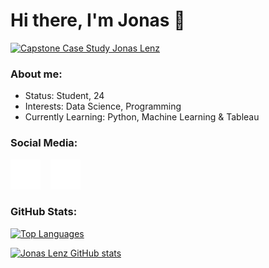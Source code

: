 # Hi there, I'm Jonas 👋

[![Capstone Case Study Jonas Lenz](https://img.shields.io/static/v1?label=&message=My_Latest_Project&color=blue&style=for-the-badge&logo=Github)](https://jonas-ln.github.io/Case-Study-Cyclistic-Jonas-L/)

### About me:
+ Status: Student, 24
+ Interests: Data Science, Programming
+ Currently Learning: Python, Machine Learning & Tableau


### Social Media:

[![website](./twitter-dark.svg)](https://twitter.com/Jonas97Le#gh-dark-mode-only)
&nbsp;&nbsp;
[![website](./linkedin-dark.svg)](https://linkedin.com/in/jonas-lenz-467080210/#gh-dark-mode-only)

### GitHub Stats:

[![Top Languages](https://github-readme-stats.vercel.app/api/top-langs/?username=Jonas-Ln&layout=compact&theme=radical)](https://github.com/Jonas-Ln/github-readme-stats)


[![Jonas Lenz GitHub stats](https://github-readme-stats.vercel.app/api?username=Jonas-Ln&show_icons=true&theme=radical)](https://github.com/Jonas-Ln/github-readme-stats)

